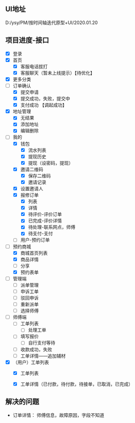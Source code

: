 ## UI地址
D:/ysy/PM/按时间轴迭代原型+UI/2020.01.20

## 项目进度-接口
- [x] 登录
- [x] 首页
    - [x] 客服电话拔打
    - [x] 客服聊天（暂未上线提示）【待优化】
- [x] 更多分类
- [ ] 订单确认
    - [x]  提交申请
    - [x]  提交成功，失败，提交中
    - [x]  支付成功 【调起成功】
- [x] 地址管理
    - [x] 无结果
    - [x] 添加地址
    - [x] 编辑删除
- [ ] 我的
    - [x] 钱包    
        - [x] 流水列表
        - [x] 提现历史
        - [x] 提现（设密码，提现）
    - [x] 邀请二维码
        - [x] 保存二维码
        - [x] 邀请记录
    - [x] 设置邀请人
    - [x] 报修订单
        - [x] 列表
        - [x] 详情
        - [x] 待评价-评价订单
        - [x] 已完成-评价详情
        - [x] 待处理-联系网点，师傅
        - [x] 待支付-支付
     - [ ] 用户-预约订单
- [ ] 预约商城
    - [x] 商城首页列表
    - [x] 商品详情
    - [ ] 分享
    - [x] 预约表单
   
- [ ] 管理端
   - [ ] 派单管理 
   - [ ] 申诉工单 
   - [ ] 驳回申诉 
   - [ ] 重新派单 
   - [ ] 选择师傅 
- [ ] 师傅端
    - [ ] 工单列表
        - [ ] 处理工单
    - [ ] 填写报价
        - [ ] 自行支付等待
    - [ ] 收款成功，失败
    - [ ] 工单详情——追加辅材
- [x] （用户）工单列表
    - [x] 工单列表 
    - [x] 工单详情（已付款，待付款，待接单，已取消，已完成）


## 解决的问题
- 订单详情： 师傅信息，故障原因，字段不知道

